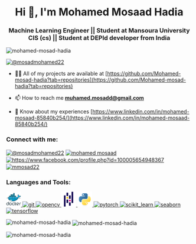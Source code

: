 <h1 align="center">Hi 👋, I'm Mohamed Mosaad Hadia</h1>
<h3 align="center">Machine Learning Engineer || Student at Mansoura University CIS (cs) || Student at DEPId developer from India</h3>

<p align="left"> <img src="https://komarev.com/ghpvc/?username=mohamed-mosad-hadia&label=Profile%20views&color=0e75b6&style=flat" alt="mohamed-mosad-hadia" /> </p>

<p align="left"> <a href="https://twitter.com/@mosadmohamed22" target="blank"><img src="https://img.shields.io/twitter/follow/@mosadmohamed22?logo=twitter&style=for-the-badge" alt="@mosadmohamed22" /></a> </p>

- 👨‍💻 All of my projects are available at [https://github.com/Mohamed-mosad-hadia?tab=repositories](https://github.com/Mohamed-mosad-hadia?tab=repositories)

- 📫 How to reach me **muhamed.mosadd@gmail.com**

- 📄 Know about my experiences [https://www.linkedin.com/in/mohamed-mosaad-85840b254/](https://www.linkedin.com/in/mohamed-mosaad-85840b254/)

<h3 align="left">Connect with me:</h3>
<p align="left">
<a href="https://twitter.com/@mosadmohamed22" target="blank"><img align="center" src="https://raw.githubusercontent.com/rahuldkjain/github-profile-readme-generator/master/src/images/icons/Social/twitter.svg" alt="@mosadmohamed22" height="30" width="40" /></a>
<a href="https://linkedin.com/in/mohamed mosaad" target="blank"><img align="center" src="https://raw.githubusercontent.com/rahuldkjain/github-profile-readme-generator/master/src/images/icons/Social/linked-in-alt.svg" alt="mohamed mosaad" height="30" width="40" /></a>
<a href="https://fb.com/https://www.facebook.com/profile.php?id=100005654948367" target="blank"><img align="center" src="https://raw.githubusercontent.com/rahuldkjain/github-profile-readme-generator/master/src/images/icons/Social/facebook.svg" alt="https://www.facebook.com/profile.php?id=100005654948367" height="30" width="40" /></a>
<a href="https://instagram.com/mmosad22" target="blank"><img align="center" src="https://raw.githubusercontent.com/rahuldkjain/github-profile-readme-generator/master/src/images/icons/Social/instagram.svg" alt="mmosad22" height="30" width="40" /></a>
</p>

<h3 align="left">Languages and Tools:</h3>
<p align="left"> <a href="https://www.docker.com/" target="_blank" rel="noreferrer"> <img src="https://raw.githubusercontent.com/devicons/devicon/master/icons/docker/docker-original-wordmark.svg" alt="docker" width="40" height="40"/> </a> <a href="https://git-scm.com/" target="_blank" rel="noreferrer"> <img src="https://www.vectorlogo.zone/logos/git-scm/git-scm-icon.svg" alt="git" width="40" height="40"/> </a> <a href="https://opencv.org/" target="_blank" rel="noreferrer"> <img src="https://www.vectorlogo.zone/logos/opencv/opencv-icon.svg" alt="opencv" width="40" height="40"/> </a> <a href="https://pandas.pydata.org/" target="_blank" rel="noreferrer"> <img src="https://raw.githubusercontent.com/devicons/devicon/2ae2a900d2f041da66e950e4d48052658d850630/icons/pandas/pandas-original.svg" alt="pandas" width="40" height="40"/> </a> <a href="https://www.python.org" target="_blank" rel="noreferrer"> <img src="https://raw.githubusercontent.com/devicons/devicon/master/icons/python/python-original.svg" alt="python" width="40" height="40"/> </a> <a href="https://pytorch.org/" target="_blank" rel="noreferrer"> <img src="https://www.vectorlogo.zone/logos/pytorch/pytorch-icon.svg" alt="pytorch" width="40" height="40"/> </a> <a href="https://scikit-learn.org/" target="_blank" rel="noreferrer"> <img src="https://upload.wikimedia.org/wikipedia/commons/0/05/Scikit_learn_logo_small.svg" alt="scikit_learn" width="40" height="40"/> </a> <a href="https://seaborn.pydata.org/" target="_blank" rel="noreferrer"> <img src="https://seaborn.pydata.org/_images/logo-mark-lightbg.svg" alt="seaborn" width="40" height="40"/> </a> <a href="https://www.tensorflow.org" target="_blank" rel="noreferrer"> <img src="https://www.vectorlogo.zone/logos/tensorflow/tensorflow-icon.svg" alt="tensorflow" width="40" height="40"/> </a> </p>

<p><img align="left" src="https://github-readme-stats.vercel.app/api/top-langs?username=mohamed-mosad-hadia&show_icons=true&locale=en&layout=compact" alt="mohamed-mosad-hadia" /></p>

<p>&nbsp;<img align="center" src="https://github-readme-stats.vercel.app/api?username=mohamed-mosad-hadia&show_icons=true&locale=en" alt="mohamed-mosad-hadia" /></p>

<p><img align="center" src="https://github-readme-streak-stats.herokuapp.com/?user=mohamed-mosad-hadia&" alt="mohamed-mosad-hadia" /></p>
